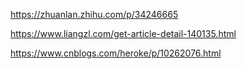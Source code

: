 https://zhuanlan.zhihu.com/p/34246665



https://www.liangzl.com/get-article-detail-140135.html



https://www.cnblogs.com/heroke/p/10262076.html
